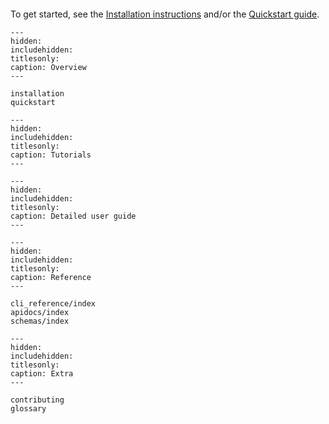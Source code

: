 ```{include} ../../README.md
```

To get started, see the [Installation instructions](#installation) and/or the [Quickstart guide](#quickstart).

```{toctree}
---
hidden:
includehidden:
titlesonly:
caption: Overview
---

installation
quickstart
```

```{toctree}
---
hidden:
includehidden:
titlesonly:
caption: Tutorials
---
```

```{toctree}
---
hidden:
includehidden:
titlesonly:
caption: Detailed user guide
---
```

```{toctree}
---
hidden:
includehidden:
titlesonly:
caption: Reference
---

cli_reference/index
apidocs/index
schemas/index
```

```{toctree}
---
hidden:
includehidden:
titlesonly:
caption: Extra
---

contributing
glossary
```
